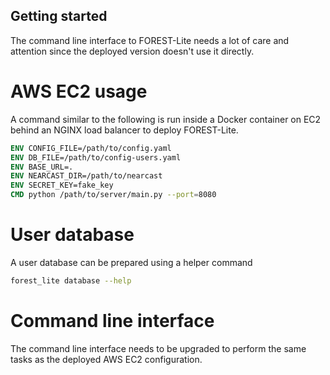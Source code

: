 
Getting started
---------------

The command line interface to FOREST-Lite needs a lot of
care and attention since the deployed version doesn't use it
directly.

AWS EC2 usage
=============

A command similar to the following is run inside a Docker container
on EC2 behind an NGINX load balancer to deploy FOREST-Lite.

```dockerfile
ENV CONFIG_FILE=/path/to/config.yaml
ENV DB_FILE=/path/to/config-users.yaml
ENV BASE_URL=.
ENV NEARCAST_DIR=/path/to/nearcast
ENV SECRET_KEY=fake_key
CMD python /path/to/server/main.py --port=8080
```

User database
=============

A user database can be prepared using a helper
command

```bash
forest_lite database --help
```

Command line interface
======================

The command line interface needs to be
upgraded to perform the same tasks as the deployed AWS EC2
configuration.

